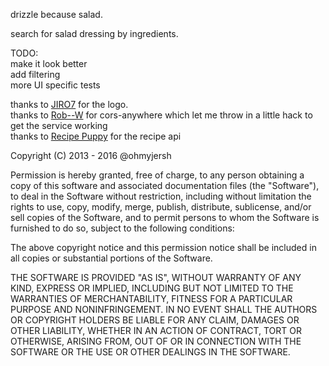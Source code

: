 drizzle because salad.

search for salad dressing by ingredients.

TODO:<br />
make it look better<br />
add filtering<br />
more UI specific tests<br />

thanks to [JIRO7](https://github.com/JIRO7) for the logo. <br />
thanks to [Rob--W](https://github.com/Rob--W) for cors-anywhere which let me throw in a little hack to get the service working<br />
thanks to [Recipe Puppy](http://recipepuppy.com) for the recipe api<br />


Copyright (C) 2013 - 2016 @ohmyjersh

Permission is hereby granted, free of charge, to any person obtaining a copy of this software and associated documentation files (the "Software"), to deal in the Software without restriction, including without limitation the rights to use, copy, modify, merge, publish, distribute, sublicense, and/or sell copies of the Software, and to permit persons to whom the Software is furnished to do so, subject to the following conditions:

The above copyright notice and this permission notice shall be included in all copies or substantial portions of the Software.

THE SOFTWARE IS PROVIDED "AS IS", WITHOUT WARRANTY OF ANY KIND, EXPRESS OR IMPLIED, INCLUDING BUT NOT LIMITED TO THE WARRANTIES OF MERCHANTABILITY, FITNESS FOR A PARTICULAR PURPOSE AND NONINFRINGEMENT. IN NO EVENT SHALL THE AUTHORS OR COPYRIGHT HOLDERS BE LIABLE FOR ANY CLAIM, DAMAGES OR OTHER LIABILITY, WHETHER IN AN ACTION OF CONTRACT, TORT OR OTHERWISE, ARISING FROM, OUT OF OR IN CONNECTION WITH THE SOFTWARE OR THE USE OR OTHER DEALINGS IN THE SOFTWARE.

